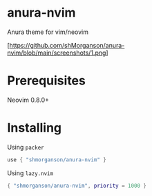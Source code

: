 # anura-nvim
Anura theme for vim/neovim

[https://github.com/shMorganson/anura-nvim/blob/main/screenshots/1.png]

# Prerequisites

Neovim 0.8.0+

# Installing

Using `packer`

```lua
use { "shmorganson/anura-nvim" }
```

Using `lazy.nvim`

```lua
{ "shmorganson/anura-nvim", priority = 1000 }
```

